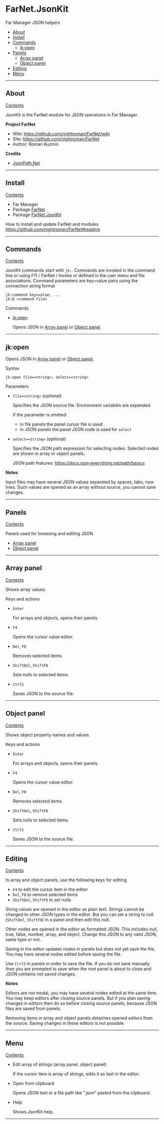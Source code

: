 [Contents]: #farnetjsonkit

# FarNet.JsonKit

Far Manager JSON helpers

- [About](#about)
- [Install](#install)
- [Commands](#commands)
    - [jk:open](#jkopen)
- [Panels](#panels)
    - [Array panel](#array-panel)
    - [Object panel](#object-panel)
- [Editing](#editing)
- [Menu](#menu)

*********************************************************************
## About

[Contents]

JsonKit is the FarNet module for JSON operations in Far Manager.

**Project FarNet**

- Wiki: <https://github.com/nightroman/FarNet/wiki>
- Site: <https://github.com/nightroman/FarNet>
- Author: Roman Kuzmin

**Credits**

- [JsonPath.Net](https://www.nuget.org/packages/JsonPath.Net)

*********************************************************************
## Install

[Contents]

- Far Manager
- Package [FarNet](https://www.nuget.org/packages/FarNet)
- Package [FarNet.JsonKit](https://www.nuget.org/packages/FarNet.JsonKit)

How to install and update FarNet and modules\
<https://github.com/nightroman/FarNet#readme>

*********************************************************************
## Commands

[Contents]

JsonKit commands start with `jk:`. Commands are invoked in the command line or
using F11 / FarNet / Invoke or defined in the user menu and file associations.
Command parameters are key=value pairs using the connection string format

```
jk:command key=value; ...
jk:@ <command file>
```

Commands

- [jk:open](#jkopen)

    Opens JSON in [Array panel](#array-panel) or [Object panel](#object-panel).

*********************************************************************
## jk:open

Opens JSON in [Array panel](#array-panel) or [Object panel](#object-panel).

Syntax

```
jk:open file=<string>; select=<string>
```

Parameters

- `file=<string>` (optional)

    Specifies the JSON source file. Environment variables are expanded.

    If the parameter is omitted:

    - in file panels the panel cursor file is used
    - in JSON panels the panel JSON node is used for `select`

<!---->

- `select=<string>` (optional)

    Specifies the JSON path expression for selecting nodes.
    Selected nodes are shown in array or object panels.

    JSON path features: <https://docs.json-everything.net/path/basics>

**Notes**

Input files may have several JSON values separated by spaces, tabs, new lines.
Such values are opened as an array without source, you cannot save changes.

*********************************************************************
## Panels

[Contents]

Panels used for browsing and editing JSON

- [Array panel](#array-panel)
- [Object panel](#object-panel)

*********************************************************************
## Array panel

[Contents]

Shows array values.

Keys and actions

- `Enter`

    For arrays and objects, opens their panels.

- `F4`

    Opens the cursor value editor.

- `Del`, `F8`

    Removes selected items.

- `ShiftDel`, `ShiftF8`

    Sets nulls to selected items.

- `CtrlS`

    Saves JSON to the source file.

*********************************************************************
## Object panel

[Contents]

Shows object property names and values.

Keys and actions

- `Enter`

    For arrays and objects, opens their panels.

- `F4`

    Opens the cursor value editor.

- `Del`, `F8`

    Removes selected items.

- `ShiftDel`, `ShiftF8`

    Sets nulls to selected items.

- `CtrlS`

    Saves JSON to the source file.

*********************************************************************
## Editing

[Contents]

In array and object panels, use the following keys for editing

- `F4` to edit the cursor item in the editor
- `Del`, `F8` to remove selected items
- `ShiftDel`, `ShiftF8` to set nulls

String values are opened in the editor as plain text. Strings cannot be changed
to other JSON types in the editor. But you can set a string to null (`ShiftDel`,
`ShiftF8`) in a panel and then edit this null.

Other nodes are opened in the editor as formatted JSON. This includes null,
true, false, number, array, and object. Change this JSON to any valid JSON,
same type or not.

Saving in the editor updates nodes in panels but does not yet save the file.
You may have several nodes edited before saving the file.

Use `CtrlS` in panels in order to save the file. If you do not save manually
then you are prompted to save when the root panel is about to close and JSON
contains not saved changes.

**Notes**

Editors are not modal, you may have several nodes edited at the same time.
You may keep editors after closing source panels. But if you plan saving
changes in editors then do so before closing source panels, because JSON
files are saved from panels.

Removing items in array and object panels detaches opened editors from the
source. Saving changes in these editors is not possible.

*********************************************************************
## Menu

[Contents]

- Edit array of strings (array panel, object panel)

    If the cursor item is array of strings, edits it as text in the editor.

- Open from clipboard

    Opens JSON text or a file path like ".json" pasted from the clipboard.

- Help

    Shows JsonKit help.

*********************************************************************
